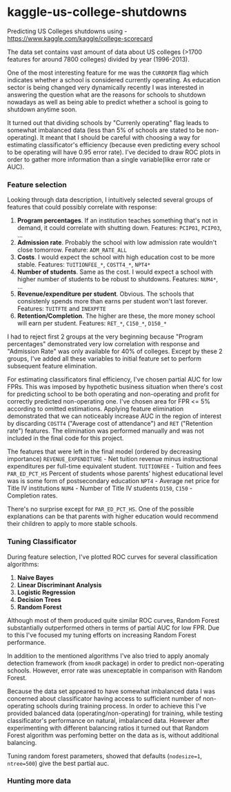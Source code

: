 # kaggle-us-college-shutdowns
Predicting US Colleges shutdowns using - https://www.kaggle.com/kaggle/college-scorecard

The data set contains vast amount of data about US colleges (>1700 features for around 7800 colleges) divided by year (1996-2013).

One of the most interesting feature for me was the `CURROPER` flag which indicates whether a school is considered currently operating. As education sector is being changed very dynamically recently I was interested in answering the question what are the reasons for schools to shutdown nowadays as well as being able to predict whether a school is going to shutdown anytime soon.

It turned out that dividing schools by "Currenly operating" flag leads to somewhat imbalanced data (less than 5% of schools are stated to be non-operating). It meant that I should be careful with choosing a way for estimating classificator's efficiency (because even predicting every school to be operating will have 0.95 error rate). I've decided to draw ROC plots in order to gather more information than a single variable(like error rate or AUC).

### Feature selection

Looking through data description, I intuitively selected several groups of features that could possibly correlate with response:

1. **Program percentages**. If an institution teaches something that's not in demand, it could correlate with shutting down. Features: `PCIP01`, `PCIP03`, ...
2. **Admission rate**. Probably the school with low admission rate wouldn't close tomorrow. Feature: `ADM_RATE_ALL`
3. **Costs**. I would expect the school with high education cost to be more stable. Features: `TUITIONFEE_*`, `COSTT4_*`, `NPT4*`
4. **Number of students**. Same as the cost. I would expect a school with higher number of students to be robust to shutdowns. Features: `NUM4*`, ...
5. **Revenue/expenditure per student**. Obvious. The schools that consistenly spends more than earns per student won't last forever. Features: `TUITFTE` and `INEXPFTE`
6. **Retention/Completion**. The higher are these, the more money school will earn per student. Features: `RET_*`, `C150_*`, `D150_*`

I had to reject first 2 groups at the very beginning because "Program percentages" demonstrated very low correlation with response and "Admission Rate" was only available for 40% of colleges.
Except by these 2 groups, I've added all these variables to initial feature set to perform subsequent feature elimination.

For estimating classificators final efficiency, I've chosen partial AUC for low FPRs. This was imposed by hypothetic business situation when there's cost for predicting school to be both operating and non-operating and profit for correctly predicted non-operating one. I've chosen area for FPR <= 5% according to omitted estimations.
Applying feature elimination demonstrated that we can noticeably increase AUC in the region of interest by discarding `COSTT4` ("Average cost of attendance") and `RET` ("Retention rate") features. The elimination was performed manually and was not included in the final code for this project.

The features that were left in the final model (ordered by decreasing importance)
`REVENUE_EXPENDITURE` - Net tuition revenue minus instructional expenditures per full-time equivalent student.
`TUITIONFEE` - Tuition and fees
`PAR_ED_PCT_HS` Percent of students whose parents' highest educational level was is some form of postsecondary education
`NPT4` - Average net price for Title IV institutions
`NUM4` - Number of Title IV students
`D150`, `C150` - Completion rates.

There's no surprise except for `PAR_ED_PCT_HS`. One of the possible explanations can be that parents with higher education would recommend their children to apply to more stable schools.

### Tuning Classificator

During feature selection, I've plotted ROC curves for several classification algorithms: 
1. **Naive Bayes**
2. **Linear Discriminant Analysis**
3. **Logistic Regression**
4. **Decision Trees**
5. **Random Forest**

Although most of them produced quite similar ROC curves, Random Forest substantially outperformed others in terms of partial AUC for low FPR. Due to this I've focused my tuning efforts on increasing Random Forest performance.

In addition to the mentioned algorithms I've also tried to apply anomaly detection framework (from `kmodR` package) in order to predict non-operating schools. However, error rate was unexceptable in comparison with Random Forest.

Because the data set appeared to have somewhat imbalanced data I was concerned about classificator having access to sufficient number of non-operating schools during training process. In order to achieve this I've provided balanced data (operating/non-operating) for training, while testing classificator's performance on natural, imbalanced data. However after experimenting with different balancing ratios it turned out that Random Forest algorithm was perfoming better on the data as is, without additional balancing.

Tuning random forest parameters, showed that defaults (`nodesize=1`, `ntree=500`) give the best partial auc.

### Hunting more data




